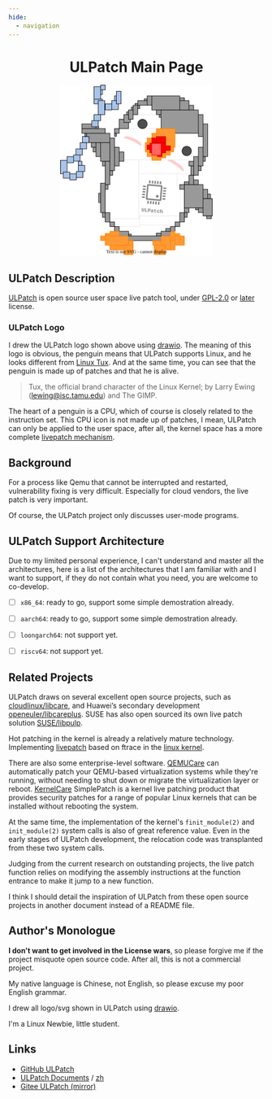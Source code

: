 ```yaml
---
hide:
  - navigation
---
```


<div align="center" markdown>

# ULPatch Main Page

<center>
	<a href="images/logo.drawio.svg">
		<img src="images/logo.drawio.svg" border=0 width=300>
	</a>
</center>

</div>

## ULPatch Description

[ULPatch](https://github.com/Rtoax/ulpatch) is open source user space live patch tool, under [GPL-2.0](https://www.gnu.org/licenses/old-licenses/gpl-2.0.html) or [later](https://www.gnu.org/licenses/gpl-3.0.html) license.


### ULPatch Logo

I drew the ULPatch logo shown above using [drawio](https://github.com/jgraph/drawio-desktop/releases). The meaning of this logo is obvious, the penguin means that ULPatch supports Linux, and he looks different from [Linux Tux](https://www.techrepublic.com/article/tux-a-brief-history-of-the-linux-mascot/). And at the same time, you can see that the penguin is made up of patches and that he is alive.

> Tux, the official brand character of the Linux Kernel; by Larry Ewing (lewing@isc.tamu.edu) and The GIMP.

The heart of a penguin is a CPU, which of course is closely related to the instruction set. This CPU icon is not made up of patches, I mean, ULPatch can only be applied to the user space, after all, the kernel space has a more complete [livepatch mechanism](https://docs.kernel.org/livepatch/livepatch.html).


## Background

For a process like Qemu that cannot be interrupted and restarted, vulnerability fixing is very difficult. Especially for cloud vendors, the live patch is very important.

Of course, the ULPatch project only discusses user-mode programs.


## ULPatch Support Architecture

Due to my limited personal experience, I can't understand and master all the architectures, here is a list of the architectures that I am familiar with and I want to support, if they do not contain what you need, you are welcome to co-develop.

- [ ] `x86_64`: ready to go, support some simple demostration already.
- [ ] `aarch64`: ready to go, support some simple demostration already.
- [ ] `loongarch64`: not support yet.
- [ ] `riscv64`: not support yet.


## Related Projects

ULPatch draws on several excellent open source projects, such as [cloudlinux/libcare](https://github.com/cloudlinux/libcare), and Huawei’s secondary development [openeuler/libcareplus](https://gitee.com/openeuler/libcareplus). SUSE has also open sourced its own live patch solution [SUSE/libpulp](https://github.com/SUSE/libpulp).

Hot patching in the kernel is already a relatively mature technology. Implementing [livepatch](https://docs.kernel.org/livepatch/livepatch.html) based on ftrace in the [linux kernel](https://github.com/torvalds/linux).

There are also some enterprise-level software. [QEMUCare](https://tuxcare.com/enterprise-live-patching-services/qemucare/) can automatically patch your QEMU-based virtualization systems while they're running, without needing to shut down or migrate the virtualization layer or reboot. [KernelCare](https://docs.tuxcare.com/live-patching-services/) SimplePatch is a kernel live patching product that provides security patches for a range of popular Linux kernels that can be installed without rebooting the system.

At the same time, the implementation of the kernel's `finit_module(2)` and `init_module(2)` system calls is also of great reference value. Even in the early stages of ULPatch development, the relocation code was transplanted from these two system calls.

Judging from the current research on outstanding projects, the live patch function relies on modifying the assembly instructions at the function entrance to make it jump to a new function.

I think I should detail the inspiration of ULPatch from these open source projects in another document instead of a README file.


## Author's Monologue

**I don't want to get involved in the License wars**, so please forgive me if the project misquote open source code. After all, this is not a commercial project.

My native language is Chinese, not English, so please excuse my poor English grammar.

I drew all logo/svg shown in ULPatch using [drawio](https://github.com/jgraph/drawio-desktop/releases).

I'm a Linux Newbie, little student.


## Links

- [GitHub ULPatch](https://github.com/Rtoax/ulpatch)
- [ULPatch Documents](https://rtoax.github.io/ulpatch/) / [zh](https://rtoax.github.io/ulpatch/zh/)
- [Gitee ULPatch (mirror)](https://gitee.com/rtoax/ulpatch)

